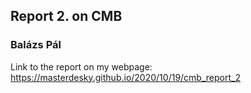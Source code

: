 ## Report 2. on CMB
### Balázs Pál

Link to the report on my webpage:
https://masterdesky.github.io/2020/10/19/cmb_report_2